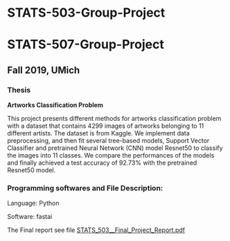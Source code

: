 # STATS-503-Group-Project
# STATS-507-Group-Project
## Fall 2019, UMich
### Thesis
**Artworks Classification Problem**

This project presents different methods for artworks classification problem
with a dataset that contains 4299 images of artworks belonging to 11 different
artists. The dataset is from Kaggle. We implement data preprocessing, and then fit several tree-based models,
Support Vector Classifier and pretrained Neural Network (CNN) model Resnet50
to classify the images into 11 classes. We compare the performances of the models
and finally achieved a test accuracy of 92.73% with the pretrained Resnet50
model.

### Programming softwares and File Description:

Language: Python

Software: fastai

The Final report see file [STATS_503__Final_Project_Report.pdf](https://github.com/YYCAT1998/STATS-503-Group-Project/blob/master/STATS_503__Final_Project_Report.pdf)
